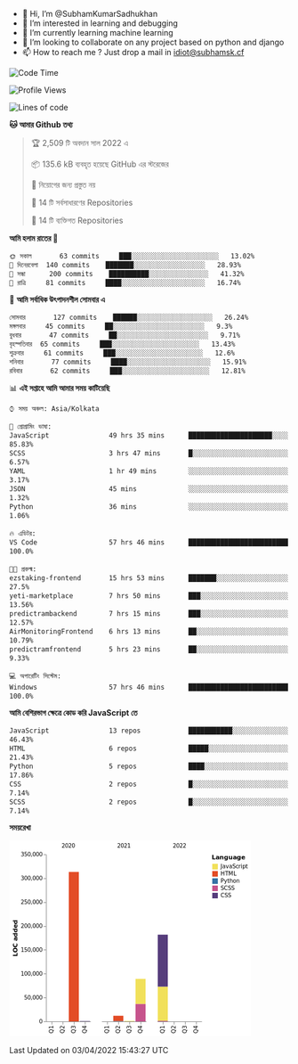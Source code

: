 - 👋 Hi, I’m @SubhamKumarSadhukhan
- 👀 I’m interested in learning and debugging
- 🌱 I’m currently learning machine learning
- 💞️ I’m looking to collaborate on any project based on python and django
- 📫 How to reach me ?
      Just drop a mail in idiot@subhamsk.cf

<!---
SubhamKumarSadhukhan/SubhamKumarSadhukhan is a ✨ special ✨ repository because its `README.md` (this file) appears on your GitHub profile.
You can click the Preview link to take a look at your changes.
--->


<!--START_SECTION:waka-->
![Code Time](http://img.shields.io/badge/Code%20Time-389%20hrs%2021%20mins-blue)

![Profile Views](http://img.shields.io/badge/%E0%A6%AA%E0%A7%8D%E0%A6%B0%E0%A7%8B%E0%A6%AB%E0%A6%BE%E0%A6%87%E0%A6%B2%20%E0%A6%A6%E0%A6%B0%E0%A7%8D%E0%A6%B6%E0%A6%A8-2-blue)

![Lines of code](https://img.shields.io/badge/%E0%A6%B9%E0%A7%8D%E0%A6%AF%E0%A6%BE%E0%A6%B2%E0%A7%8B%20%E0%A6%93%E0%A6%AF%E0%A6%BC%E0%A6%BE%E0%A6%B0%E0%A7%8D%E0%A6%B2%E0%A7%8D%E0%A6%A1%20%E0%A6%A5%E0%A7%87%E0%A6%95%E0%A7%87%20%E0%A6%86%E0%A6%AE%E0%A6%BF%20%E0%A6%B2%E0%A6%BF%E0%A6%96%E0%A7%87%E0%A6%9B%E0%A6%BF-598%20Thousand%20%E0%A6%95%E0%A7%8B%E0%A6%A1%E0%A7%87%E0%A6%B0%20%E0%A6%B2%E0%A6%BE%E0%A6%87%E0%A6%A8-blue)

**🐱 আমার Github তথ্য** 

> 🏆 2,509 টি অবদান সাল 2022 এ
 > 
> 📦 135.6 kB ব্যবহৃত হয়েছে GitHub এর স্টরেজের 
 > 
> 🚫 নিয়োগের জন্য প্রস্তুত নয়
 > 
> 📜 14 টি সর্বসাধারণের Repositories 
 > 
> 🔑 14 টি ব্যক্তিগত Repositories  
 > 
**আমি হলাম রাতের 🦉** 

```text
🌞 সকাল       63 commits     ███░░░░░░░░░░░░░░░░░░░░░░   13.02% 
🌆 দিনেরবেলা  140 commits    ███████░░░░░░░░░░░░░░░░░░   28.93% 
🌃 সন্ধা      200 commits    ██████████░░░░░░░░░░░░░░░   41.32% 
🌙 রাত্রি     81 commits     ████░░░░░░░░░░░░░░░░░░░░░   16.74%

```
📅 **আমি সর্বাধিক উৎপাদনশীল সোমবার এ** 

```text
সোমবার       127 commits    ██████░░░░░░░░░░░░░░░░░░░   26.24% 
মঙ্গলবার     45 commits     ██░░░░░░░░░░░░░░░░░░░░░░░   9.3% 
বুধবার       47 commits     ██░░░░░░░░░░░░░░░░░░░░░░░   9.71% 
বৃহস্পতিবার  65 commits     ███░░░░░░░░░░░░░░░░░░░░░░   13.43% 
শুক্রবার     61 commits     ███░░░░░░░░░░░░░░░░░░░░░░   12.6% 
শনিবার       77 commits     ████░░░░░░░░░░░░░░░░░░░░░   15.91% 
রবিবার       62 commits     ███░░░░░░░░░░░░░░░░░░░░░░   12.81%

```


📊 **এই সপ্তাহে আমি আমার সময় কাটিয়েছি** 

```text
⌚︎ সময় অঞ্চল: Asia/Kolkata

💬 প্রোগ্রামিং ভাষা: 
JavaScript               49 hrs 35 mins      █████████████████████░░░░   85.83% 
SCSS                     3 hrs 47 mins       █░░░░░░░░░░░░░░░░░░░░░░░░   6.57% 
YAML                     1 hr 49 mins        ░░░░░░░░░░░░░░░░░░░░░░░░░   3.17% 
JSON                     45 mins             ░░░░░░░░░░░░░░░░░░░░░░░░░   1.32% 
Python                   36 mins             ░░░░░░░░░░░░░░░░░░░░░░░░░   1.06%

🔥 এডিটর: 
VS Code                  57 hrs 46 mins      █████████████████████████   100.0%

🐱‍💻 প্রকল্ম: 
ezstaking-frontend       15 hrs 53 mins      ███████░░░░░░░░░░░░░░░░░░   27.5% 
yeti-marketplace         7 hrs 50 mins       ███░░░░░░░░░░░░░░░░░░░░░░   13.56% 
predictrambackend        7 hrs 15 mins       ███░░░░░░░░░░░░░░░░░░░░░░   12.57% 
AirMonitoringFrontend    6 hrs 13 mins       ██░░░░░░░░░░░░░░░░░░░░░░░   10.79% 
predictramfrontend       5 hrs 23 mins       ██░░░░░░░░░░░░░░░░░░░░░░░   9.33%

💻 অপারেটিং সিস্টেম: 
Windows                  57 hrs 46 mins      █████████████████████████   100.0%

```

**আমি বেশিরভাগ ক্ষেত্রে কোড করি JavaScript তে** 

```text
JavaScript               13 repos            ███████████░░░░░░░░░░░░░░   46.43% 
HTML                     6 repos             █████░░░░░░░░░░░░░░░░░░░░   21.43% 
Python                   5 repos             ████░░░░░░░░░░░░░░░░░░░░░   17.86% 
CSS                      2 repos             █░░░░░░░░░░░░░░░░░░░░░░░░   7.14% 
SCSS                     2 repos             █░░░░░░░░░░░░░░░░░░░░░░░░   7.14%

```


**সময়রেখা**

![Chart not found](https://raw.githubusercontent.com/SubhamKumarSadhukhan/SubhamKumarSadhukhan/main/charts/bar_graph.png) 


 Last Updated on 03/04/2022 15:43:27 UTC
<!--END_SECTION:waka-->

